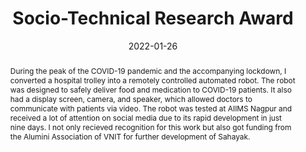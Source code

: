 ---
title: Socio-Technical Research Award 

event: Felicitation
event_url: https://youtu.be/jfv-eRuYRl8?t=2114

# location: Wowchemy HQ
# address:
#  street: 450 Serra Mall
#  city: Stanford
#  region: CA
#  postcode: '94305'
#  country: United States

# summary: On the annual celebration of Republic Day in India, I was honored with the Socio-Technical Research Award by the director of VNIT for my efforts in creating the Sahayak Robot in response to the COVID-19 crisis.
abstract: During the peak of the COVID-19 pandemic and the accompanying lockdown, I converted a hospital trolley into a remotely controlled automated robot. The robot was designed to safely deliver food and medication to COVID-19 patients. It also had a display screen, camera, and speaker, which allowed doctors to communicate with patients via video. The robot was tested at AIIMS Nagpur and received a lot of attention on social media due to its rapid development in just nine days. I not only recieved recognition for this work but also got funding from the Alumini Association of VNIT for further development of Sahayak.
# Talk start and end times.
#   End time can optionally be hidden by prefixing the line with `#`.
date: "2022-01-26"
# date_end: "2030-06-01T15:00:00Z"
all_day: true

# Schedule page publish date (NOT talk date).
# publishDate: "2017-01-01T00:00:00Z"

authors: []
tags: []

# Is this a featured talk? (true/false)
featured: false

image:
  caption: ''
  focal_point: Right

links:
# - icon: twitter
#   icon_pack: fab
#  name: Follow
#  url: https://twitter.com/georgecushen
url_code: ""
url_pdf: ""
url_slides: ""
url_video: "https://youtu.be/jfv-eRuYRl8?t=2114"

# Markdown Slides (optional).
#   Associate this talk with Markdown slides.
#   Simply enter your slide deck's filename without extension.
#   E.g. `slides = "example-slides"` references `content/slides/example-slides.md`.
#   Otherwise, set `slides = ""`.
slides: ""

# Projects (optional).
#   Associate this post with one or more of your projects.
#   Simply enter your project's folder or file name without extension.
#   E.g. `projects = ["internal-project"]` references `content/project/deep-learning/index.md`.
#   Otherwise, set `projects = []`.
projects: ["content/project/Sahayak/index.md"]
---